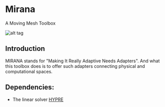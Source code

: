 # Mirana
A Moving Mesh Toolbox

![alt tag](https://raw.github.com/xywei/Mirana/master/Mirana.png)

## Introduction

MIRANA stands for "Making It Really Adaptive Needs Adapters". And what this toolbox does is to 
offer such adapters connecting physical and computational spaces.

## Dependencies:

- The linear solver [HYPRE](https://computation.llnl.gov/project/linear_solvers/software.php)

